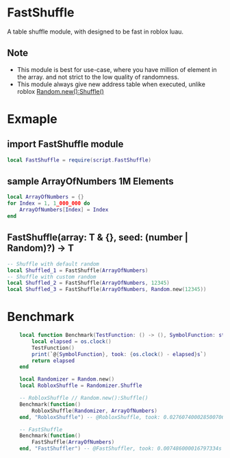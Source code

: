 # FastShuffle

A table shuffle module, with designed to be fast in roblox luau.

## Note

- This module is best for use-case, where you have million of element in the array.
and not strict to the low quality of randomness.
- This module always give new address table when executed,
unlike roblox [Random.new():Shuffle()](https://create.roblox.com/docs/reference/engine/datatypes/Random#Shuffle)

# Exmaple

## import FastShuffle module
```lua
local FastShuffle = require(script.FastShuffle)
```

## sample ArrayOfNumbers 1M Elements
```lua
local ArrayOfNumbers = {}
for Index = 1, 1_000_000 do
    ArrayOfNumbers[Index] = Index
end
```

## FastShuffle(array: T & {}, seed: (number | Random)?) -> T
```lua
-- Shuffle with default random
local Shuffled_1 = FastShuffle(ArrayOfNumbers) 
-- Shuffle with custom random
local Shuffled_2 = FastShuffle(ArrayOfNumbers, 12345)
local Shuffled_3 = FastShuffle(ArrayOfNumbers, Random.new(12345))
```

# Benchmark
```lua
    local function Benchmark(TestFunction: () -> (), SymbolFunction: string): number
        local elapsed = os.clock()
        TestFunction()
        print(`@{SymbolFunction}, took: {os.clock() - elapsed}s`)
        return elapsed
    end

    local Randomizer = Random.new()
    local RobloxShuffle = Randomizer.Shuffle

    -- RobloxShuffle // Random.new():Shuffle()
    Benchmark(function()
        RobloxShuffle(Randomizer, ArrayOfNumbers)
    end, "RobloxShuffle") -- @RobloxShuffle, took: 0.027607400028500706s

    -- FastShuffle
    Benchmark(function()
        FastShuffle(ArrayOfNumbers)
    end, "FastShuffler") -- @FastShuffler, took: 0.007486000016797334s
```
